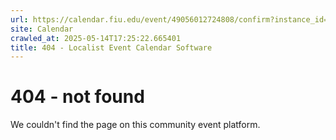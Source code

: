 ```yaml
---
url: https://calendar.fiu.edu/event/49056012724808/confirm?instance_id=49056012761695&return=https%3A%2F%2Fcalendar.fiu.edu%2F
site: Calendar
crawled_at: 2025-05-14T17:25:22.665401
title: 404 - Localist Event Calendar Software
---
```


# 404 - not found
We couldn't find the page on this community event platform.
